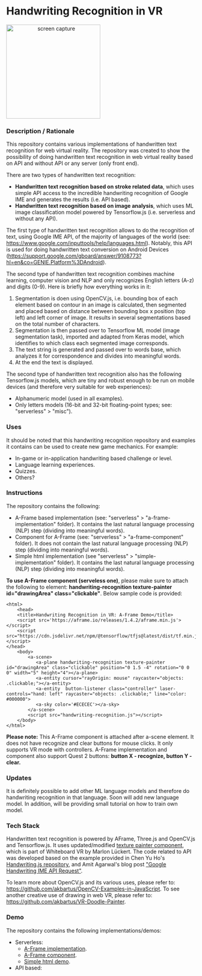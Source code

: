 # Handwriting Recognition in VR
<img src="img/screenshot.gif" title="screen capture" alt="screen capture" width="250" style="text-align: center">

### **Description / Rationale**
This repository contains various implementations of handwritten text recognition for web virtual reality. The repository was created to show the possibility of doing handwritten text recognition in web virtual reality based on API and without API or any server (only front end). 

There are two types of handwritten text recognition:
* <b>Handwritten text recognition based on stroke related data</b>, which uses simple API access to the incredible handwriting recognition of Google IME and generates the results (i.e. API based).
* <b>Handwritten text recognition based on image analysis</b>, which uses ML image classification model powered by Tensorflow.js (i.e. serverless and without any API).

The first type of handwritten text recognition allows to do the recognition of text, using Google IME API, of the majority of languages of the world (see: https://www.google.com/inputtools/help/languages.html). Notably, this API is used for doing handwritten text conversion on Android Devices (https://support.google.com/gboard/answer/9108773?hl=en&co=GENIE.Platform%3DAndroid).  
 
The second type of handwritten text recognition combines machine learning, computer vision and NLP and only recognizes English letters (A-z) and digits (0-9). Here is briefly how everything works in it: 
1. Segmentation is doen using OpenCV.js, i.e. bounding box of each element based on contour in an image is calculated, then segmented and placed based on distance between bounding box x position (top left) and left corner of image. It results in several segmentations based on the total number of characters.
2. Segmentation is then passed over to Tensorflow ML model (image segmentation task), imported and adapted from Keras model, which identifies to which class each segmented image corresponds.
3. The text string is generated and passed over to words base, which analyzes it for correspondence and divides into meaningful words.
4. At the end the text is displayed.

The second type of handwritten text recognition also has the following Tensorflow.js models, which are tiny and robust enough to be run on mobile devices (and therefore very suitable for web experiences):
* Alphanumeric model (used in all examples).
* Only letters models (16-bit and 32-bit floating-point types; see: "serverless" > "misc").

### **Uses**
It should be noted that this handwriting recognition repository and examples it contains can be used to create new game mechanics. For example: 
* In-game or in-application handwriting based challenge or level.
* Language learning experiences.
* Quizzes.
* Others?

### **Instructions**
The repository contains the following: 
* A-Frame based implementation (see: "serverless" > "a-frame-implementation" folder). It contains the last natural language processing (NLP) step (dividing into meaningful words).
* Component for A-Frame (see: "serverless" > "a-frame-component" folder). It does not contain the last natural language processing (NLP) step (dividing into meaningful words).
* Simple html implementation (see "serverless" > "simple-implementation" folder). It contains the last natural language processing (NLP) step (dividing into meaningful words).

<b>To use A-Frame component (serveless one)</b>, please make sure to attach the following to <a-plane> element: <b>handwriting-recognition texture-painter id="drawingArea" class="clickable"</b>. Below sample code is provided:
```
<html>
    <head>
    <title>Handwriting Recognition in VR: A-Frame Demo</title>
    <script src='https://aframe.io/releases/1.4.2/aframe.min.js'></script>
    <script src="https://cdn.jsdelivr.net/npm/@tensorflow/tfjs@latest/dist/tf.min.js"></script>
</head>
    <body>
        <a-scene>
           <a-plane handwriting-recognition texture-painter id="drawingArea" class="clickable" position="0 1.5 -4" rotation="0 0 0" width="5" height="4"></a-plane>
           <a-entity cursor="rayOrigin: mouse" raycaster="objects: .clickable;"></a-entity>
           <a-entity  button-listener class="controller" laser-controls="hand: left" raycaster="objects: .clickable;" line="color: #000000"> 
           <a-sky color='#ECECEC'></a-sky>
        </a-scene>
        <script src="handwriting-recognition.js"></script>
    </body>
</html>
```
<b>Please note:</b> This A-Frame component is attached after a-scene element. It does not have recognize and clear buttons for mouse clicks. It only supports VR mode with controllers. A-Frame implementation and component also support Quest 2 buttons: <b>button X - recognize, button Y - clear.</b>



### **Updates**
It is definitely possible to add other ML language models and therefore do handwriting recognition in that language. Soon will add new language model. In addition, will be providing small tutorial on how to train own model.

### **Tech Stack**
Handwritten text recognition is powered by AFrame, Three.js and OpenCV.js and Tensorflow.js. It uses updated/modified <a href="https://github.com/marlon360/whiteboard-vr">texture painter component</a>, which is part of Whiteboard VR by Marlon Lückert. The code related to API was developed based on the example provided in Chen Yu Ho's <a href="https://github.com/ChenYuHo/handwriting.js">Handwriting.js repository</a>, and Amit Agarwal's blog post <a href="https://www.labnol.org/code/19205-google-handwriting-api">"Google Handwriting IME API Request"</a>.  

To learn more about OpenCV.js and its various uses, please refer to: https://github.com/akbartus/OpenCV-Examples-in-JavaScript.
To see another creative use of drawing in web VR, please refer to: https://github.com/akbartus/VR-Doodle-Painter.  

### **Demo**
The repository contains the following implementations/demos:
* Serverless:
  - <a href="https://handwriting-vr.glitch.me/">A-Frame implementation</a>.
  - <a href="https://handwriting-component.glitch.me/">A-Frame component</a>.
  - <a href="https://handwriting-simple.glitch.me/">Simple html demo</a>.
* API based:

